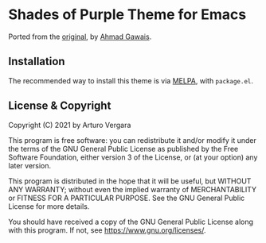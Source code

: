 # Shades of Purple Theme for Emacs

Ported from the
[original](https://github.com/ahmadawais/shades-of-purple-vscode), by
[Ahmad Gawais](https://twitter.com/MrAhmadAwais).

## Installation

The recommended way to install this theme is via
[MELPA](https://melpa.org/#/getting-started), with `package.el`.

## License & Copyright

Copyright (C) 2021 by Arturo Vergara

This program is free software: you can redistribute it and/or modify it under the
terms of the GNU General Public License as published by the Free Software
Foundation, either version 3 of the License, or (at your option) any later
version.

This program is distributed in the hope that it will be useful, but WITHOUT ANY
WARRANTY; without even the implied warranty of MERCHANTABILITY or FITNESS FOR A
PARTICULAR PURPOSE.  See the GNU General Public License for more details.

You should have received a copy of the GNU General Public License along with this
program.  If not, see <https://www.gnu.org/licenses/>.

